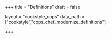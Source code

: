 +++
title = "Definitions"
draft = false

layout = "cookstyle_cops"
data_path = ["cookstyle","cops_chef_modernize_definitions"]

+++

<!-- The content of this page is automatically generated from the
cops_chef_modernize_definitions.yml file in github.com/chef/cookstyle/blob/main/docs-chef-io/data/cookstyle/. -->
